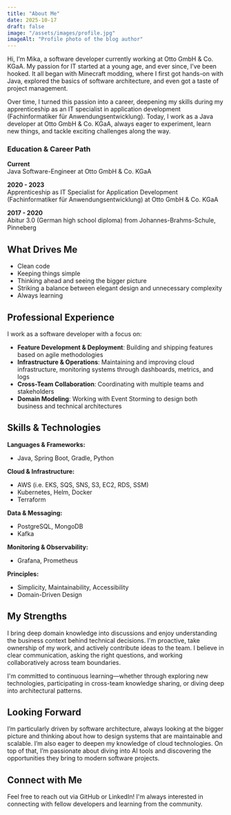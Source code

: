 ```yaml
---
title: "About Me"
date: 2025-10-17
draft: false
image: "/assets/images/profile.jpg"
imageAlt: "Profile photo of the blog author"
---
```


Hi, I’m Mika, a software developer currently working at Otto GmbH & Co. KGaA.
My passion for IT started at a young age, and ever since, I’ve been hooked. It all began with
Minecraft modding, where I first got hands-on with Java, explored the basics of software
architecture, and even got a taste of project management.

Over time, I turned this passion into a career, deepening my skills during my apprenticeship as an
IT specialist in application development (Fachinformatiker für Anwendungsentwicklung). Today, I work
as a Java developer at Otto GmbH & Co. KGaA, always eager to experiment, learn new things, and
tackle exciting challenges along the way.

### Education & Career Path

**Current**  
Java Software-Engineer at Otto GmbH & Co. KGaA

**2020 - 2023**  
Apprenticeship as IT Specialist for Application Development (Fachinformatiker für
Anwendungsentwicklung) at Otto GmbH & Co. KGaA

**2017 - 2020**  
Abitur 3.0 (German high school diploma) from Johannes-Brahms-Schule, Pinneberg

## What Drives Me

- Clean code
- Keeping things simple
- Thinking ahead and seeing the bigger picture
- Striking a balance between elegant design and unnecessary complexity
- Always learning

## Professional Experience

I work as a software developer with a focus on:

- **Feature Development & Deployment**: Building and shipping features based on agile methodologies
- **Infrastructure & Operations**: Maintaining and improving cloud infrastructure, monitoring
  systems through dashboards, metrics, and logs
- **Cross-Team Collaboration**: Coordinating with multiple teams and stakeholders
- **Domain Modeling**: Working with Event Storming to design both business and technical
  architectures

## Skills & Technologies

**Languages & Frameworks:**

- Java, Spring Boot, Gradle, Python

**Cloud & Infrastructure:**

- AWS (i.e. EKS, SQS, SNS, S3, EC2, RDS, SSM)
- Kubernetes, Helm, Docker
- Terraform

**Data & Messaging:**

- PostgreSQL, MongoDB
- Kafka

**Monitoring & Observability:**

- Grafana, Prometheus

**Principles:**

- Simplicity, Maintainability, Accessibility
- Domain-Driven Design

## My Strengths

I bring deep domain knowledge into discussions and enjoy understanding the business context behind
technical decisions. I'm proactive, take ownership of my work, and actively contribute ideas to the
team. I believe in clear communication, asking the right questions, and working collaboratively
across team boundaries.

I'm committed to continuous learning—whether through exploring new technologies, participating in
cross-team knowledge sharing, or diving deep into architectural patterns.

## Looking Forward

I’m particularly driven by software architecture, always looking at the bigger picture and thinking
about how to design systems that are maintainable and scalable.
I’m also eager to deepen my knowledge of cloud technologies.
On top of that, I’m passionate about diving into AI tools and discovering the opportunities they
bring to modern software projects.

## Connect with Me

Feel free to reach out via GitHub or LinkedIn! I'm always interested in
connecting with fellow developers and learning from the community.
